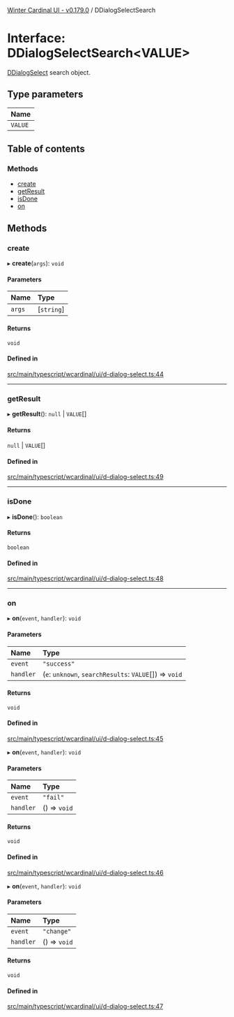 [Winter Cardinal UI - v0.179.0](../index.md) / DDialogSelectSearch

# Interface: DDialogSelectSearch<VALUE\>

[DDialogSelect](../classes/DDialogSelect.md) search object.

## Type parameters

| Name |
| :------ |
| `VALUE` |

## Table of contents

### Methods

- [create](DDialogSelectSearch.md#create)
- [getResult](DDialogSelectSearch.md#getresult)
- [isDone](DDialogSelectSearch.md#isdone)
- [on](DDialogSelectSearch.md#on)

## Methods

### create

▸ **create**(`args`): `void`

#### Parameters

| Name | Type |
| :------ | :------ |
| `args` | [`string`] |

#### Returns

`void`

#### Defined in

[src/main/typescript/wcardinal/ui/d-dialog-select.ts:44](https://github.com/winter-cardinal/winter-cardinal-ui/blob/v0.179.0/src/main/typescript/wcardinal/ui/d-dialog-select.ts#L44)

___

### getResult

▸ **getResult**(): ``null`` \| `VALUE`[]

#### Returns

``null`` \| `VALUE`[]

#### Defined in

[src/main/typescript/wcardinal/ui/d-dialog-select.ts:49](https://github.com/winter-cardinal/winter-cardinal-ui/blob/v0.179.0/src/main/typescript/wcardinal/ui/d-dialog-select.ts#L49)

___

### isDone

▸ **isDone**(): `boolean`

#### Returns

`boolean`

#### Defined in

[src/main/typescript/wcardinal/ui/d-dialog-select.ts:48](https://github.com/winter-cardinal/winter-cardinal-ui/blob/v0.179.0/src/main/typescript/wcardinal/ui/d-dialog-select.ts#L48)

___

### on

▸ **on**(`event`, `handler`): `void`

#### Parameters

| Name | Type |
| :------ | :------ |
| `event` | ``"success"`` |
| `handler` | (`e`: `unknown`, `searchResults`: `VALUE`[]) => `void` |

#### Returns

`void`

#### Defined in

[src/main/typescript/wcardinal/ui/d-dialog-select.ts:45](https://github.com/winter-cardinal/winter-cardinal-ui/blob/v0.179.0/src/main/typescript/wcardinal/ui/d-dialog-select.ts#L45)

▸ **on**(`event`, `handler`): `void`

#### Parameters

| Name | Type |
| :------ | :------ |
| `event` | ``"fail"`` |
| `handler` | () => `void` |

#### Returns

`void`

#### Defined in

[src/main/typescript/wcardinal/ui/d-dialog-select.ts:46](https://github.com/winter-cardinal/winter-cardinal-ui/blob/v0.179.0/src/main/typescript/wcardinal/ui/d-dialog-select.ts#L46)

▸ **on**(`event`, `handler`): `void`

#### Parameters

| Name | Type |
| :------ | :------ |
| `event` | ``"change"`` |
| `handler` | () => `void` |

#### Returns

`void`

#### Defined in

[src/main/typescript/wcardinal/ui/d-dialog-select.ts:47](https://github.com/winter-cardinal/winter-cardinal-ui/blob/v0.179.0/src/main/typescript/wcardinal/ui/d-dialog-select.ts#L47)
